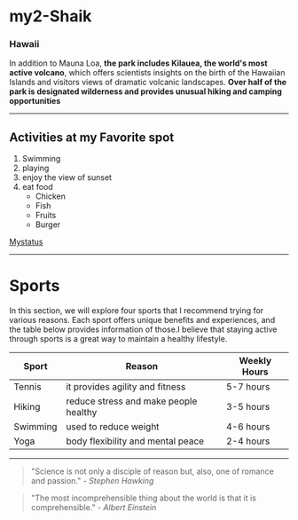 # my2-Shaik

### Hawaii

In addition to Mauna Loa, **the park includes Kilauea, the world's most active volcano**, which offers scientists insights on the birth of the Hawaiian Islands and visitors views of dramatic volcanic landscapes. **Over half of the park is designated wilderness and provides unusual hiking and camping opportunities**

---------
## Activities at my Favorite spot
1. Swimming
2. playing
3. enjoy the view of sunset
4. eat food 
    * Chicken
    * Fish
    * Fruits
    * Burger

[Mystatus](MyStats.md)

---------------
# Sports

In this section, we will explore four sports that I recommend trying for various reasons. Each sport offers unique benefits and experiences, and the table below provides information of those.I believe that staying active through sports is a great way to maintain a healthy lifestyle.

| Sport          | Reason                          | Weekly Hours |
|----------------|---------------------------------|--------------|
| Tennis         | it provides agility and fitness | 5-7 hours    |
| Hiking         | reduce stress and make people healthy  | 3-5 hours    |
| Swimming       | used to reduce weight           | 4-6 hours    |
| Yoga           | body flexibility and mental peace  | 2-4 hours    |

-------

> "Science is not only a disciple of reason but, also, one of romance and passion." - *Stephen Hawking*

> "The most incomprehensible thing about the world is that it is comprehensible." - *Albert Einstein*